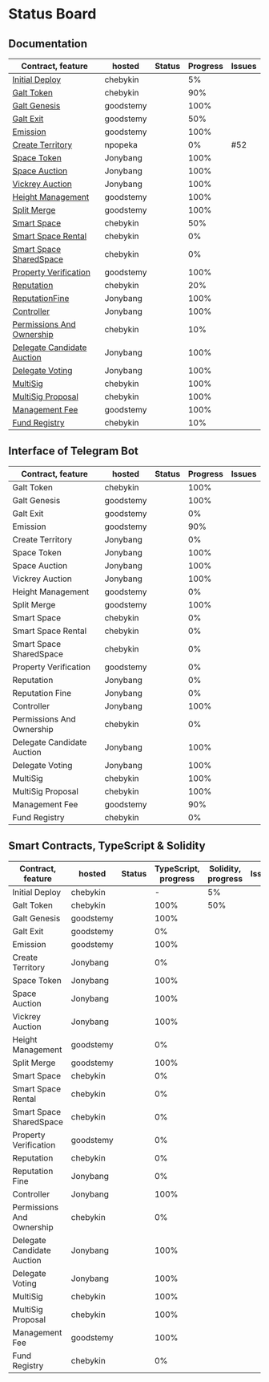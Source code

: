 # Status Board

## Documentation

| Contract, feature | hosted | Status | Progress | Issues |
| ----- | ----- | ----- | ----- | ----- |
| [Initial Deploy](../ru/InitialDeploy.md) | chebykin |  | 5% |  |
| [Galt Token](../ru/contracts/GaltToken.md) | chebykin |  | 90% |  |
| [Galt Genesis](../ru/contracts/GaltGenesis.md) | goodstemy |  | 100% |  |
| [Galt Exit](../ru/contracts/GaltExit.md) | goodstemy |  | 50% |  |
| [Emission](../ru/contracts/Emission.md) | goodstemy |  | 100% |  |
| [Create Territory](../ru/contracts/CreateTerritory.md) | npopeka |  | 0% | #52 |
| [Space Token](../ru/contracts/SpaceToken.md) | Jonybang |  | 100% |  |
| [Space Auction](../ru/contracts/SpaceAuction.md) | Jonybang |  | 100% |  |
| [Vickrey Auction](../ru/contracts/VickreyAuction.md) | Jonybang |  | 100% |  |
| [Height Management](../ru/contracts/HeightManagement.md) | goodstemy |  | 100% |  |
| [Split Merge](../ru/contracts/SplitMerge.md) | goodstemy |  | 100% |  |
| [Smart Space](../ru/SmartSpace.md) | chebykin |  | 50% |  |
| [Smart Space Rental](../ru/contracts/3rd-party/SmartSpace-Rental.md) | chebykin |  | 0% |  |
| [Smart Space SharedSpace](../ru/contracts/3rd-party/SmartSpace-SharedSpace.md) | chebykin |  | 0% |  |
| [Property Verification](../ru/contracts/PropertyVerification.md) | goodstemy |  | 100% |  |
| [Reputation](../ru/contracts/Reputation.md) | chebykin |  | 20% |  |
| [ReputationFine](../ru/contracts/ReputationFine.md) | Jonybang |  | 100% |  |
| [Controller](../ru/contracts/Controller.md) | Jonybang |  | 100% |  |
| [Permissions And Ownership](../ru/PermissionsAndOwnership.md) | chebykin |  | 10% |  |
| [Delegate Candidate Auction](../ru/contracts/DelegateCandidateAuction.md) | Jonybang |  | 100% |  |
| [Delegate Voting](../ru/contracts/DelegateVoting.md) | Jonybang |  | 100% |  |
| [MultiSig](../ru/contracts/MultiSig.md) | chebykin |  | 100% |  |
| [MultiSig Proposal](../ru/contracts/MultiSigProposal.md) | chebykin |  | 100% |  |
| [Management Fee](../ru/contracts/ManagementFee.md) | goodstemy |  | 100% |  |
| [Fund Registry](../ru/contracts/FundRegistry.md) | chebykin |  | 10% |  |


## Interface of Telegram Bot

| Contract, feature | hosted | Status | Progress | Issues |
| ----- | ----- | ----- | ----- | ----- |
| Galt Token | chebykin |  | 100% |  |
| Galt Genesis | goodstemy |  | 100% |  |
| Galt Exit | goodstemy |  | 0% |  |
| Emission | goodstemy |  | 90% |  |
| Create Territory | Jonybang |  | 0% |  |
| Space Token | Jonybang |  | 100% |  |
| Space Auction | Jonybang |  | 100% |  |
| Vickrey Auction | Jonybang |  | 100% |  |
| Height Management | goodstemy |  | 0% |  |
| Split Merge | goodstemy |  | 100% |  |
| Smart Space | chebykin |  | 0% |  |
| Smart Space Rental | chebykin |  | 0% |  |
| Smart Space SharedSpace | chebykin |  | 0% |  |
| Property Verification | goodstemy |  | 0% |  |
| Reputation | Jonybang |  | 0% |  |
| Reputation Fine | Jonybang |  | 0% |  |
| Controller | Jonybang |  | 100% |  |
| Permissions And Ownership | chebykin |  | 0% |  |
| Delegate Candidate Auction | Jonybang |  | 100% |  |
| Delegate Voting | Jonybang |  | 100% |  |
| MultiSig | chebykin |  | 100% |  |
| MultiSig Proposal | chebykin |  | 100% |  |
| Management Fee | goodstemy |  | 90% |  |
| Fund Registry | chebykin |  | 0% |  |


## Smart Contracts, TypeScript & Solidity

| Contract, feature | hosted | Status | TypeScript, progress | Solidity, progress | Issues |
| ----- | ----- | ----- | ----- | ----- | ----- |
| Initial Deploy | chebykin |  | - | 5% |  |
| Galt Token | chebykin |  | 100% | 50% |  |
| Galt Genesis | goodstemy |  | 100% |  |  |
| Galt Exit | goodstemy |  | 0% |  |  |
| Emission | goodstemy |  | 100% |  |  |
| Create Territory | Jonybang |  | 0% |  |  |
| Space Token | Jonybang |  | 100% |  |  |
| Space Auction | Jonybang |  | 100% |  |  |
| Vickrey Auction | Jonybang |  | 100% |  |  |
| Height Management | goodstemy |  | 0% |  |  |
| Split Merge | goodstemy |  | 100% |  |  |
| Smart Space | chebykin |  | 0% |  |  |
| Smart Space Rental | chebykin |  | 0% |  |  |
| Smart Space SharedSpace | chebykin |  | 0% |  |  |
| Property Verification | goodstemy |  | 0% |  |  |
| Reputation | chebykin |  | 0% |  |  |
| Reputation Fine | Jonybang |  | 0% |  |  |
| Controller | Jonybang |  | 100% |  |  |
| Permissions And Ownership | chebykin |  | 0% |  |  |
| Delegate Candidate Auction | Jonybang |  | 100% |  |  |
| Delegate Voting | Jonybang |  | 100% |  |  |
| MultiSig | chebykin |  | 100% |  |  |
| MultiSig Proposal | chebykin |  | 100% |  |  |
| Management Fee | goodstemy |  | 100% |  |  |
| Fund Registry | chebykin |  | 0% |  |  |
